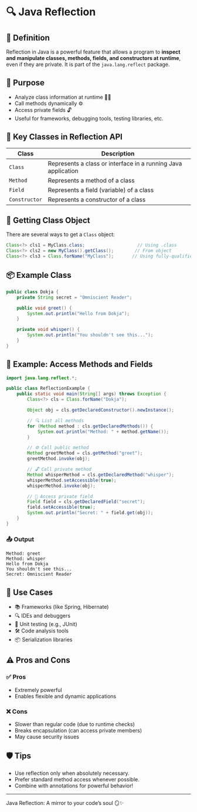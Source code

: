 # 🔍 Java Reflection

## 📘 Definition

Reflection in Java is a powerful feature that allows a program to **inspect and manipulate classes, methods, fields, and constructors at runtime**, even if they are private. It is part of the `java.lang.reflect` package.

## 🎯 Purpose

* Analyze class information at runtime 🕵️‍♀️
* Call methods dynamically ⚙️
* Access private fields 🔓
* Useful for frameworks, debugging tools, testing libraries, etc.

## 🧱 Key Classes in Reflection API

| Class         | Description                                                   |
| ------------- | ------------------------------------------------------------- |
| `Class`       | Represents a class or interface in a running Java application |
| `Method`      | Represents a method of a class                                |
| `Field`       | Represents a field (variable) of a class                      |
| `Constructor` | Represents a constructor of a class                           |

## 🔧 Getting Class Object

There are several ways to get a `Class` object:

```java
Class<?> cls1 = MyClass.class;                    // Using .class
Class<?> cls2 = new MyClass().getClass();        // From object
Class<?> cls3 = Class.forName("MyClass");       // Using fully-qualified name
```

## 📦 Example Class

```java
public class Dokja {
    private String secret = "Omniscient Reader";

    public void greet() {
        System.out.println("Hello from Dokja");
    }

    private void whisper() {
        System.out.println("You shouldn't see this...");
    }
}
```

## 🧪 Example: Access Methods and Fields

```java
import java.lang.reflect.*;

public class ReflectionExample {
    public static void main(String[] args) throws Exception {
        Class<?> cls = Class.forName("Dokja");

        Object obj = cls.getDeclaredConstructor().newInstance();

        // 🔍 List all methods
        for (Method method : cls.getDeclaredMethods()) {
            System.out.println("Method: " + method.getName());
        }

        // ⚙️ Call public method
        Method greetMethod = cls.getMethod("greet");
        greetMethod.invoke(obj);

        // 🔓 Call private method
        Method whisperMethod = cls.getDeclaredMethod("whisper");
        whisperMethod.setAccessible(true);
        whisperMethod.invoke(obj);

        // 🧪 Access private field
        Field field = cls.getDeclaredField("secret");
        field.setAccessible(true);
        System.out.println("Secret: " + field.get(obj));
    }
}
```

### 📤 Output

```
Method: greet
Method: whisper
Hello from Dokja
You shouldn't see this...
Secret: Omniscient Reader
```

## 🎯 Use Cases

* 📚 Frameworks (like Spring, Hibernate)
* 🔍 IDEs and debuggers
* 🧪 Unit testing (e.g., JUnit)
* 🛠️ Code analysis tools
* 📦 Serialization libraries

## ⚠️ Pros and Cons

### ✅ Pros

* Extremely powerful
* Enables flexible and dynamic applications

### ❌ Cons

* Slower than regular code (due to runtime checks)
* Breaks encapsulation (can access private members)
* May cause security issues

## 🛡️ Tips

* Use reflection only when absolutely necessary.
* Prefer standard method access whenever possible.
* Combine with annotations for powerful behavior!

---

Java Reflection: A mirror to your code’s soul 🪞✨
